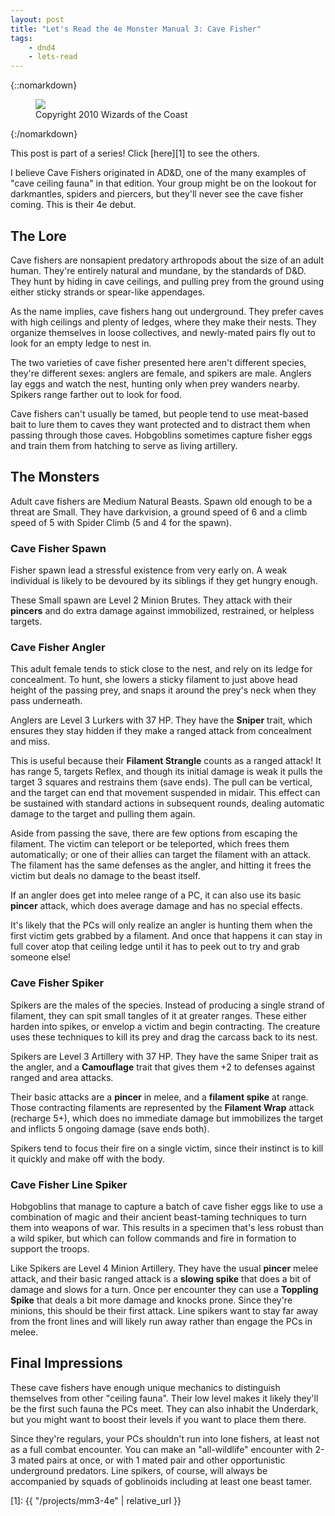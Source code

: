 ```yaml
---
layout: post
title: "Let's Read the 4e Monster Manual 3: Cave Fisher"
tags:
    - dnd4
    - lets-read
---
```


{::nomarkdown}
<figure class="center">
  <img src="{{ "/assets/wir-mm3-4e-cambion-chained.png" | absolute_url }}"/>
  <figcaption>
    Copyright 2010 Wizards of the Coast
  </figcaption>
</figure>
{:/nomarkdown}

This post is part of a series! Click [here][1] to see the others.

I believe Cave Fishers originated in AD&D, one of the many examples of "cave
ceiling fauna" in that edition. Your group might be on the lookout for
darkmantles, spiders and piercers, but they'll never see the cave fisher
coming. This is their 4e debut.

## The Lore

Cave fishers are nonsapient predatory arthropods about the size of an adult
human. They're entirely natural and mundane, by the standards of D&D. They hunt
by hiding in cave ceilings, and pulling prey from the ground using either sticky
strands or spear-like appendages.

As the name implies, cave fishers hang out underground. They prefer caves with
high ceilings and plenty of ledges, where they make their nests. They organize
themselves in loose collectives, and newly-mated pairs fly out to look for an
empty ledge to nest in.

The two varieties of cave fisher presented here aren't different species,
they're different sexes: anglers are female, and spikers are male. Anglers lay
eggs and watch the nest, hunting only when prey wanders nearby. Spikers range
farther out to look for food.

Cave fishers can't usually be tamed, but people tend to use meat-based bait to
lure them to caves they want protected and to distract them when passing through
those caves. Hobgoblins sometimes capture fisher eggs and train them from
hatching to serve as living artillery.

## The Monsters

Adult cave fishers are Medium Natural Beasts. Spawn old enough to be a threat
are Small. They have darkvision, a ground speed of 6 and a climb speed of 5 with
Spider Climb (5 and 4 for the spawn).

### Cave Fisher Spawn

Fisher spawn lead a stressful existence from very early on. A weak individual is
likely to be devoured by its siblings if they get hungry enough.

These Small spawn are Level 2 Minion Brutes. They attack with their **pincers**
and do extra damage against immobilized, restrained, or helpless targets.

### Cave Fisher Angler

This adult female tends to stick close to the nest, and rely on its ledge for
concealment. To hunt, she lowers a sticky filament to just above head height of
the passing prey, and snaps it around the prey's neck when they pass
underneath.

Anglers are Level 3 Lurkers with 37 HP. They have the **Sniper** trait, which
ensures they stay hidden if they make a ranged attack from concealment and miss.

This is useful because their **Filament Strangle** counts as a ranged attack! It
has range 5, targets Reflex, and though its initial damage is weak it pulls the
target 3 squares and restrains them (save ends). The pull can be vertical, and
the target can end that movement suspended in midair. This effect can be
sustained with standard actions in subsequent rounds, dealing automatic damage
to the target and pulling them again.

Aside from passing the save, there are few options from escaping the
filament. The victim can teleport or be teleported, which frees them
automatically; or one of their allies can target the filament with an
attack. The filament has the same defenses as the angler, and hitting it frees
the victim but deals no damage to the beast itself.

If an angler does get into melee range of a PC, it can also use its basic
**pincer** attack, which does average damage and has no special effects.

It's likely that the PCs will only realize an angler is hunting them when the
first victim gets grabbed by a filament. And once that happens it can stay in
full cover atop that ceiling ledge until it has to peek out to try and grab
someone else!

### Cave Fisher Spiker

Spikers are the males of the species. Instead of producing a single strand of
filament, they can spit small tangles of it at greater ranges. These either
harden into spikes, or envelop a victim and begin contracting. The creature uses
these techniques to kill its prey and drag the carcass back to its nest.

Spikers are Level 3 Artillery with 37 HP. They have the same Sniper trait as the
angler, and a **Camouflage** trait that gives them +2 to defenses against ranged
and area attacks.

Their basic attacks are a **pincer** in melee, and a **filament spike** at
range. Those contracting filaments are represented by the **Filament Wrap**
attack (recharge 5+), which does no immediate damage but immobilizes the target
and inflicts 5 ongoing damage (save ends both).

Spikers tend to focus their fire on a single victim, since their instinct is to
kill it quickly and make off with the body.

### Cave Fisher Line Spiker

Hobgoblins that manage to capture a batch of cave fisher eggs like to use a
combination of magic and their ancient beast-taming techniques to turn them into
weapons of war. This results in a specimen that's less robust than a wild
spiker, but which can follow commands and fire in formation to support the
troops.

Like Spikers are Level 4 Minion Artillery. They have the usual **pincer** melee
attack, and their basic ranged attack is a **slowing spike** that does a bit of
damage and slows for a turn. Once per encounter they can use a **Toppling
Spike** that deals a bit more damage and knocks prone. Since they're minions,
this should be their first attack. Line spikers want to stay far away from the
front lines and will likely run away rather than engage the PCs in melee.

## Final Impressions

These cave fishers have enough unique mechanics to distinguish themselves from
other "ceiling fauna". Their low level makes it likely they'll be the first such
fauna the PCs meet. They can also inhabit the Underdark, but you might want to
boost their levels if you want to place them there.

Since they're regulars, your PCs shouldn't run into lone fishers, at least not
as a full combat encounter. You can make an "all-wildlife" encounter with 2-3
mated pairs at once, or with 1 mated pair and other opportunistic underground
predators. Line spikers, of course, will always be accompanied by squads of
goblinoids including at least one beast tamer.

[1]: {{ "/projects/mm3-4e" | relative_url }}
